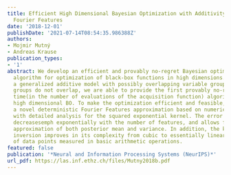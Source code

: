 ```yaml
---
title: Efficient High Dimensional Bayesian Optimization with Additivity and Quadrature
  Fourier Features
date: '2018-12-01'
publishDate: '2021-07-14T08:54:35.986388Z'
authors:
- Mojmir Mutný
- Andreas Krause
publication_types:
- '1'
abstract: We develop an efficient and provably no-regret Bayesian optimization (BO)
  algorithm for optimization of black-box functions in high dimensions. We assume
  a generalized additive model with possibly overlapping variable groups. When the
  groups do not overlap, we are able to provide the first provably no-regretemph polynomial
  time(in the number of evaluations of the acquisition function) algorithm for solving
  high dimensional BO. To make the optimization efficient and feasible, we introduce
  a novel deterministic Fourier Features approximation based on numerical integration
  with detailed analysis for the squared exponential kernel. The error of this approximation
  decreasesemph exponentially with the number of features, and allows for a precise
  approximation of both posterior mean and variance. In addition, the kernel matrix
  inversion improves in its complexity from cubic to essentially linear in the number
  of data points measured in basic arithmetic operations.
featured: false
publication: '*Neural and Information Processing Systems (NeurIPS)*'
url_pdf: https://las.inf.ethz.ch/files/Mutny2018b.pdf
---
```


